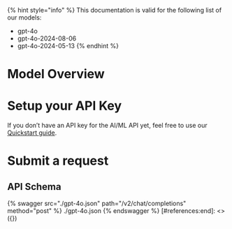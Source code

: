 [#references:start]: <> ({ "template": "openapi" })
{% hint style="info" %}
This documentation is valid for the following list of our models:
* gpt-4o
* gpt-4o-2024-08-06
* gpt-4o-2024-05-13
{% endhint %}

# Model Overview


# Setup your API Key
If you don’t have an API key for the AI/ML API yet, feel free to use our [Quickstart guide](https://docs.aimlapi.com/quickstart/setting-up).

# Submit a request
## API Schema
{% swagger src="./gpt-4o.json" path="/v2/chat/completions" method="post" %}
./gpt-4o.json
{% endswagger %}
[#references:end]: <> ({})